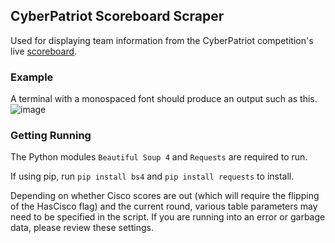 ## CyberPatriot Scoreboard Scraper ##
Used for displaying team information from the CyberPatriot competition's live [scoreboard](https://scoreboard.uscyberpatriot.org/index.php?sort=Total).

### Example ###
A terminal with a monospaced font should produce an output such as this.
![image](https://github.com/kittyconfusion/CyPatScraper/assets/65476906/36a32c11-379e-4072-b74f-7bde83e1120e)

### Getting Running ###
The Python modules `Beautiful Soup 4` and `Requests` are required to run.

If using pip, run `pip install bs4` and `pip install requests` to install. 

Depending on whether Cisco scores are out (which will require the flipping of the HasCisco flag) and the current round, various table parameters may need to be specified in the script. If you are running into an error or garbage data, please review these settings.
